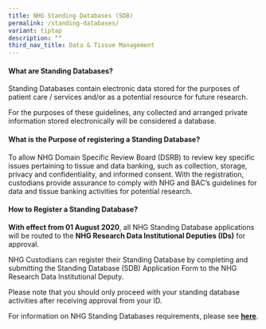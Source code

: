 ```yaml
---
title: NHG Standing Databases (SDB)
permalink: /standing-databases/
variant: tiptap
description: ""
third_nav_title: Data & Tissue Management
---
```

<h4><strong>What are Standing Databases?</strong></h4>
<p>Standing Databases contain electronic data stored for the purposes of
patient care / services and/or as a potential resource for future research.</p>
<p>For the purposes of these guidelines, any collected and arranged private
information stored electronically will be considered a database.</p>
<h4><strong>What is the Purpose of registering a Standing Database?</strong></h4>
<p>To allow NHG Domain Specific Review Board (DSRB) to review key specific
issues pertaining to tissue and data banking, such as collection, storage,
privacy and confidentiality, and informed consent. With the registration,
custodians provide assurance to comply with NHG and BAC’s guidelines for
data and tissue banking activities for potential research.</p>
<h4><strong>How to Register a Standing Database?</strong></h4>
<p><strong>With effect from 01 August 2020</strong>, all NHG Standing Database
applications will be routed to the <strong>NHG Research Data Institutional Deputies (IDs)</strong> for
approval.</p>
<p>NHG Custodians can register their Standing Database by completing and
submitting the Standing Database (SDB) Application Form to the NHG Research
Data Institutional Deputy.</p>
<p>Please note that you should only proceed with your standing database activities
after receiving approval from your ID.</p>
<p>For information on NHG Standing Databases requirements, please see <strong><a href="https://www.research.nhg.com.sg/wps/wcm/connect/romp/nhgromp/06+conducting+research/standing+databases" rel="noopener noreferrer nofollow" target="_blank"><u>here</u></a></strong>.</p>
<p></p>
<p>
<br>
</p>
<p>&nbsp;</p>
<p></p>
<p>&nbsp;</p>